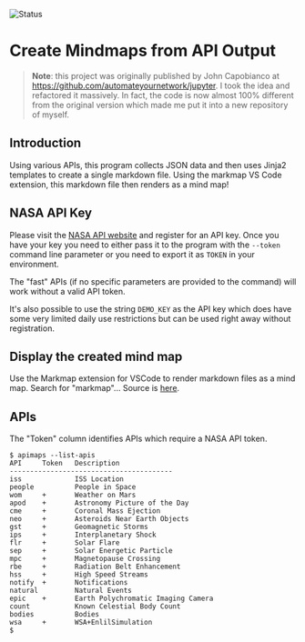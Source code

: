 ![Status](https://github.com/rschmied/apimaps/actions/workflows/python_app.yml/badge.svg)

# Create Mindmaps from API Output

> **Note**: this project was originally published by John Capobianco
> at <https://github.com/automateyournetwork/jupyter>.  I took the
> idea and refactored it massively.  In fact, the code is now almost
> 100% different from the original version which made me put it into
> a new repository of myself.

## Introduction

Using various APIs, this program collects JSON data and then uses Jinja2
templates to create a single markdown file. Using the markmap VS Code extension,
this markdown file then renders as a mind map!

## NASA API Key

Please visit the [NASA API website](https://api.nasa.gov/) and register for an
API key. Once you have your key you need to either pass it to the program with
the `--token` command line parameter or you need to export it as `TOKEN` in your
environment.

The "fast" APIs (if no specific parameters are provided to the command) will
work without a valid API token.

It's also possible to use the string `DEMO_KEY` as the API key which does have
some very limited daily use restrictions but can be used right away without
registration.

## Display the created mind map

Use the Markmap extension for VSCode to render markdown files as a mind map.
Search for "markmap"... Source is
[here](https://github.com/markmap/markmap-vscode).

## APIs

The "Token" column identifies APIs which require a NASA API token.

```plain
$ apimaps --list-apis
API     Token   Description
----------------------------------------
iss             ISS Location
people          People in Space
wom     +       Weather on Mars
apod    +       Astronomy Picture of the Day
cme     +       Coronal Mass Ejection
neo     +       Asteroids Near Earth Objects
gst     +       Geomagnetic Storms
ips     +       Interplanetary Shock
flr     +       Solar Flare
sep     +       Solar Energetic Particle
mpc     +       Magnetopause Crossing
rbe     +       Radiation Belt Enhancement
hss     +       High Speed Streams
notify  +       Notifications
natural         Natural Events
epic    +       Earth Polychromatic Imaging Camera
count           Known Celestial Body Count
bodies          Bodies
wsa     +       WSA+EnlilSimulation
$
```
